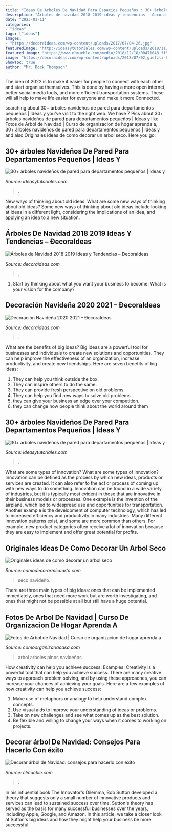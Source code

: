 ```yaml
---
title: "Ideas De Arboles De Navidad Para Espacios Pequeños : 30+ árboles Navideños De Pared Para Departamentos Pequeños"
description: "Árboles de navidad 2018 2019 ideas y tendencias – ðecoraideas"
date: "2023-01-11"
categories:
- "ideas"
tags: ["ideas"]
images:
- "https://decoraideas.com/wp-content/uploads/2017/07/04-26.jpg"
featuredImage: "http://ideasytutoriales.com/wp-content/uploads/2018/11/Arbol-de-Navidad-para-Pared-31.jpg"
featured_image: "https://www.elmueble.com/medio/2018/12/18/00471048_ff5b656d_1200x676.jpg"
image: "https://decoraideas.com/wp-content/uploads/2018/07/02_guetzli-6.jpg"
ShowToc: true
author: "Mr. Dock Thompson"
---
```



The idea of 2022 is to make it easier for people to connect with each other and start organise themselves. This is done by having a more open internet, better social media tools, and more efficient transportation systems. These will all help to make life easier for everyone and make it more Connected.

	

		
searching about 30+ árboles navideños de pared para departamentos pequeños | Ideas y you've visit to the right web. We have 7 Pics about 30+ árboles navideños de pared para departamentos pequeños | Ideas y like Fotos de Arbol de Navidad | Curso de organizacion de hogar aprenda a, 30+ árboles navideños de pared para departamentos pequeños | Ideas y and also Originales ideas de como decorar un arbol seco. Here you go:
		
    
## 30+ árboles Navideños De Pared Para Departamentos Pequeños | Ideas Y

<img loading=lazy src="http://ideasytutoriales.com/wp-content/uploads/2018/11/Arbol-de-Navidad-para-Pared-31.jpg" onerror="this.onerror=null;this.src='https://tse4.mm.bing.net/th?id=OIP.SZoJ2xZQ8_Gt_n57uLe8fgAAAA&amp;pid=15.1';" alt="30+ árboles navideños de pared para departamentos pequeños | Ideas y">

_Source: ideasytutoriales.com_

>. 

	

New ways of thinking about old ideas: What are some new ways of thinking about old ideas?
Some new ways of thinking about old ideas include looking at ideas in a different light, considering the implications of an idea, and applying an idea to a new situation.

    
## Árboles De Navidad 2018 2019 Ideas Y Tendencias – ÐecoraIdeas

<img loading=lazy src="https://decoraideas.com/wp-content/uploads/2017/07/04-26.jpg" onerror="this.onerror=null;this.src='https://tse2.mm.bing.net/th?id=OIP.vvGuANeCkLBYGaVeg7ExigHaLH&amp;pid=15.1';" alt="Árboles de Navidad 2018 2019 Ideas y Tendencias – ÐecoraIdeas">

_Source: decoraideas.com_

>. 

	

1) Start by thinking about what you want your business to become. What is your vision for the company?

    
## Decoración Navideña 2020 2021 – ÐecoraIdeas

<img loading=lazy src="https://decoraideas.com/wp-content/uploads/2018/07/02_guetzli-6.jpg" onerror="this.onerror=null;this.src='https://tse3.mm.bing.net/th?id=OIP.1nIK0kgRYbIwe-TdtcdacgHaKX&amp;pid=15.1';" alt="Decoración Navideña 2020 2021 – ÐecoraIdeas">

_Source: decoraideas.com_

>. 

	

What are the benefits of big ideas?
Big ideas are a powerful tool for businesses and individuals to create new solutions and opportunities. They can help improve the effectiveness of an organization, increase productivity, and create new friendships. Here are seven benefits of big ideas:
1. They can help you think outside the box.
2. They can inspire others to do the same.
3. They can provide fresh perspective on old problems.
4. They can help you find new ways to solve old problems.
5. they can give your business an edge over your competition.
6. they can change how people think about the world around them     
    
## 30+ árboles Navideños De Pared Para Departamentos Pequeños | Ideas Y

<img loading=lazy src="https://ideasytutoriales.com/wp-content/uploads/2018/11/Arbol-de-Navidad-para-Pared-10.jpg" onerror="this.onerror=null;this.src='https://tse3.mm.bing.net/th?id=OIP.21kRc5hS_8ki4ZiuEHpFwwHaNK&amp;pid=15.1';" alt="30+ árboles navideños de pared para departamentos pequeños | Ideas y">

_Source: ideasytutoriales.com_

>. 

	

What are some types of innovation?
What are some types of innovation? Innovation can be defined as the process by which new ideas, products or services are created. It can also refer to the act or process of coming up with new ways to do something. 
Innovation can be found in a wide variety of industries, but it is typically most evident in those that are innovative in their business models or processes. One example is the invention of the airplane, which led to widespread use and opportunities for transportation. Another example is the development of computer technology, which has led to increased efficiency and productivity in many industries. 
Many different innovation patterns exist, and some are more common than others. For example, new product categories often receive a lot of innovation because they are easy to implement and offer great potential for profits.

    
## Originales Ideas De Como Decorar Un Arbol Seco

<img loading=lazy src="https://comodecorarmicuarto.com/wp-content/uploads/2018/11/como-decorar-un-arbol-seco-navideño.jpg" onerror="this.onerror=null;this.src='https://tse3.mm.bing.net/th?id=OIP.Bo_l4mP5vnhi8MmTRXvdJAAAAA&amp;pid=15.1';" alt="Originales ideas de como decorar un arbol seco">

_Source: comodecorarmicuarto.com_

>seco navideño. 

	

There are three main types of big ideas: ones that can be implemented immediately, ones that need more work but are worth investigating, and ones that might not be possible at all but still have a huge potential.

    
## Fotos De Arbol De Navidad | Curso De Organizacion De Hogar Aprenda A

<img loading=lazy src="http://comoorganizarlacasa.com/wp-content/uploads/2017/12/Arbol-de-Navidad-60-ideas-Preciosas-para-Decorar-35.jpg" onerror="this.onerror=null;this.src='https://tse2.mm.bing.net/th?id=OIP.vR_KEbw9lSA8SD3O1-M1OQHaLS&amp;pid=15.1';" alt="Fotos de Arbol de Navidad | Curso de organizacion de hogar aprenda a">

_Source: comoorganizarlacasa.com_

>arbol arboles pinos navideños. 

	

How creativity can help you achieve success: Examples.
Creativity is a powerful tool that can help you achieve success. There are many creative ways to approach problem solving, and by using these approaches, you can increase your chances of achieving your goals. Here are a few examples of how creativity can help you achieve success: 
1. Make use of metaphors or analogy to help understand complex concepts.
2. Use visual aids to improve your understanding of ideas or problems.
3. Take on new challenges and see what comes up as the best solution.
4. Be flexible and willing to change your ways when it comes to working on projects.

    
## Decorar árbol De Navidad: Consejos Para Hacerlo Con éxito

<img loading=lazy src="https://www.elmueble.com/medio/2018/12/18/00471048_ff5b656d_1200x676.jpg" onerror="this.onerror=null;this.src='https://tse1.mm.bing.net/th?id=OIP.0Q67Cqb96qhiO_E3GowW6wHaEL&amp;pid=15.1';" alt="Decorar árbol de Navidad: consejos para hacerlo con éxito">

_Source: elmueble.com_

>. 

	

In his influential book The Innovator's Dilemma, Bob Sutton developed a theory that suggests only a small number of innovative products and services can lead to sustained success over time. Sutton's theory has served as the basis for many successful businesses over the years, including Apple, Google, and Amazon. In this article, we take a closer look at Sutton's big ideas and how they might help your business be more successful.

